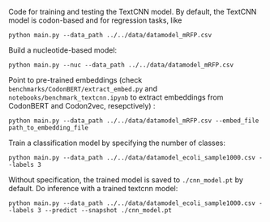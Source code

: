 Code for training and testing the TextCNN model. 
By default, the TextCNN model is codon-based and for regression tasks, like 
```
python main.py --data_path ../../data/datamodel_mRFP.csv
```
Build a nucleotide-based model: 
```
python main.py --nuc --data_path ../../data/datamodel_mRFP.csv
```
Point to pre-trained embeddings (check `benchmarks/CodonBERT/extract_embed.py` and `notebooks/benchmark_textcnn.ipynb` to extract embeddings from CodonBERT and Codon2vec, resepctively) : 
```
python main.py --data_path ../../data/datamodel_mRFP.csv --embed_file path_to_embedding_file
```
Train a classification model by specifying the number of classes: 
```
python main.py --data_path ../../data/datamodel_ecoli_sample1000.csv --labels 3 
```
Without specification, the trained model is saved to `./cnn_model.pt` by default. 
Do inference with a trained textcnn model:
```
python main.py --data_path ../../data/datamodel_ecoli_sample1000.csv --labels 3 --predict --snapshot ./cnn_model.pt 
```
